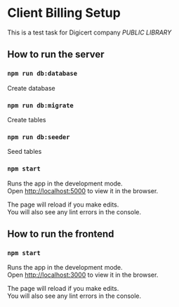 # Client Billing Setup

This is a test task for Digicert company
_PUBLIC LIBRARY_

## How to run the server

### `npm run db:database`

Create database

### `npm run db:migrate`

Create tables

### `npm run db:seeder`

Seed tables

### `npm start`

Runs the app in the development mode.\
Open [http://localhost:5000](http://localhost:5000) to view it in the browser.

The page will reload if you make edits.\
You will also see any lint errors in the console.

## How to run the frontend

### `npm start`

Runs the app in the development mode.\
Open [http://localhost:3000](http://localhost:3000) to view it in the browser.

The page will reload if you make edits.\
You will also see any lint errors in the console.
